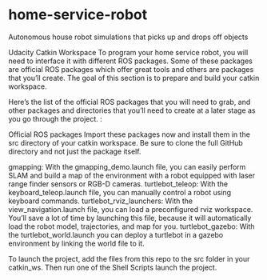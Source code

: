 # home-service-robot
Autonomous house robot simulations that picks up and drops off objects

Udacity
Catkin Workspace
To program your home service robot, you will need to interface it with different ROS packages. Some of these packages are official ROS packages which offer great tools and others are packages that you’ll create. The goal of this section is to prepare and build your catkin workspace.

Here’s the list of the official ROS packages that you will need to grab, and other packages and directories that you’ll need to create at a later stage as you go through the project. :

Official ROS packages
Import these packages now and install them in the src directory of your catkin workspace. Be sure to clone the full GitHub directory and not just the package itself.

gmapping: With the gmapping_demo.launch file, you can easily perform SLAM and build a map of the environment with a robot equipped with laser range finder sensors or RGB-D cameras.
turtlebot_teleop: With the keyboard_teleop.launch file, you can manually control a robot using keyboard commands.
turtlebot_rviz_launchers: With the view_navigation.launch file, you can load a preconfigured rviz workspace. You’ll save a lot of time by launching this file, because it will automatically load the robot model, trajectories, and map for you.
turtlebot_gazebo: With the turtlebot_world.launch you can deploy a turtlebot in a gazebo environment by linking the world file to it.

To launch the project, add the files from this repo to the src folder in your catkin_ws. Then run one of the Shell Scripts
launch the project.
